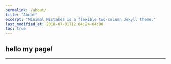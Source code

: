 ```yaml
---
permalink: /about/
title: "About"
excerpt: "Minimal Mistakes is a flexible two-column Jekyll theme."
last_modified_at: 2018-07-01T12:04:24-04:00
toc: true
---
```


## hello my page!

---
